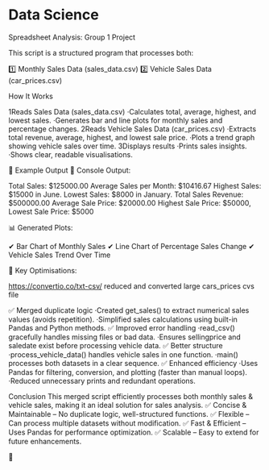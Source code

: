 # Data Science 
Spreadsheet Analysis: Group 1 Project

This script is a structured program that processes both:

1️⃣ Monthly Sales Data (sales_data.csv)
2️⃣ Vehicle Sales Data (car_prices.csv)

How It Works

1️Reads Sales Data (sales_data.csv)
·Calculates total, average, highest, and lowest sales.
·Generates bar and line plots for monthly sales and percentage changes.
2️Reads Vehicle Sales Data (car_prices.csv)
·Extracts total revenue, average, highest, and lowest sale price.
·Plots a trend graph showing vehicle sales over time.
3️Displays results
·Prints sales insights.
·Shows clear, readable visualisations.

🔹 Example Output
📌 Console Output:

Total Sales: $125000.00
Average Sales per Month: $10416.67
Highest Sales: $15000 in June.
Lowest Sales: $8000 in January.
Total Sales Revenue: $500000.00
Average Sale Price: $20000.00
Highest Sale Price: $50000, Lowest Sale Price: $5000

📊 Generated Plots:

✔ Bar Chart of Monthly Sales
✔ Line Chart of Percentage Sales Change
✔ Vehicle Sales Trend Over Time

🔹 Key Optimisations:


 https://convertio.co/txt-csv/ reduced and converted large cars_prices cvs file
 
✅ Merged duplicate logic
·Created get_sales() to extract numerical sales values (avoids repetition).
·Simplified sales calculations using built-in Pandas and Python methods.
✅ Improved error handling
·read_csv() gracefully handles missing files or bad data.
·Ensures sellingprice and saledate exist before processing vehicle data.
✅ Better structure
·process_vehicle_data() handles vehicle sales in one function.
·main() processes both datasets in a clear sequence.
✅ Enhanced efficiency
·Uses Pandas for filtering, conversion, and plotting (faster than manual loops).
·Reduced unnecessary prints and redundant operations.

Conclusion
This merged script efficiently processes both monthly sales & vehicle sales, making it an ideal solution for sales analysis.
✅ Concise & Maintainable – No duplicate logic, well-structured functions.
✅ Flexible – Can process multiple datasets without modification.
✅ Fast & Efficient – Uses Pandas for performance optimization.
✅ Scalable – Easy to extend for future enhancements.

🚀 

